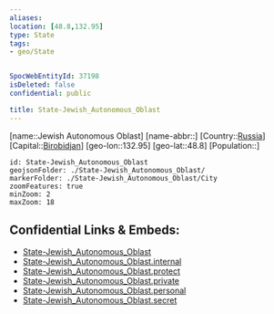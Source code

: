 ```yaml
---
aliases: 
location: [48.8,132.95]
type: State
tags:
- geo/State


SpocWebEntityId: 37198
isDeleted: false
confidential: public

title: State-Jewish_Autonomous_Oblast
---
```

[name::Jewish Autonomous Oblast]
[name-abbr::]
[Country::[Russia](geo/Continent/Europe/Russia.md)]
[Capital::[Birobidjan](geo/Continent/Europe/Russia/City/Birobidjan.md)]
[geo-lon::132.95]
[geo-lat::48.8]
[Population::]



```leaflet
id: State-Jewish_Autonomous_Oblast
geojsonFolder: ./State-Jewish_Autonomous_Oblast/
markerFolder: ./State-Jewish_Autonomous_Oblast/City
zoomFeatures: true 
minZoom: 2 
maxZoom: 18
```


## Confidential Links & Embeds: 
- [State-Jewish_Autonomous_Oblast](../../../../../../_public/geo/Continent/Europe/Russia/State/State-Jewish_Autonomous_Oblast.md) 
- [State-Jewish_Autonomous_Oblast.internal](../../../../../../_internal/geo/Continent/Europe/Russia/State/State-Jewish_Autonomous_Oblast.internal.md) 
- [State-Jewish_Autonomous_Oblast.protect](../../../../../../_protect/geo/Continent/Europe/Russia/State/State-Jewish_Autonomous_Oblast.protect.md) 
- [State-Jewish_Autonomous_Oblast.private](../../../../../../_private/geo/Continent/Europe/Russia/State/State-Jewish_Autonomous_Oblast.private.md) 
- [State-Jewish_Autonomous_Oblast.personal](../../../../../../_personal/geo/Continent/Europe/Russia/State/State-Jewish_Autonomous_Oblast.personal.md) 
- [State-Jewish_Autonomous_Oblast.secret](../../../../../../_secret/geo/Continent/Europe/Russia/State/State-Jewish_Autonomous_Oblast.secret.md) 
